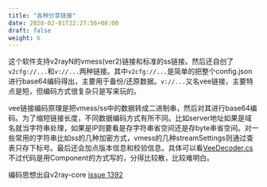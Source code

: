 ```yaml
---
title: "各种分享链接"
date: 2020-02-01T22:27:56+08:00
draft: false
weight: 6
---
```


这个软件支持v2rayN的vmess(ver2)链接和标准的ss链接。然后还自创了`v2cfg://...`和`v://...`两种链接。其中`v2cfg://...`是简单的把整个config.json进行base64编码得出，主要用于备份/还原数据。`v://...`又名vee链接，主要特点是短，但编码方式很复杂只是写来玩的。  

vee链接编码原理是把vmess/ss中的数据转成二进制串，然后对其进行base64编码。为了缩短链接长度，不同数据编码方式有所不同。比如server地址如果是域名就当字符串处理，如果是IP则要看是存字符串省空间还是存byte串省空间。对一些常用的字符串比如ss的几种加密方式，vmess的几种streamSettings则通过查表只存下标号。最后还会加点版本信息和校验信息。具体可以看[VeeDecoder.cs][1]不过代码是用Component的方式写的，分得比较散，比较难明白。  

编码思想出自v2ray-core [issue 1392][2]  

[1]: https://github.com/vrnobody/V2RayGCon/blob/master/V2RayGCon/Services/ShareLinkComponents/VeeDecoder.cs "VeeDecoder.cs"
[2]: https://github.com/v2ray/v2ray-core/issues/1392 "v2ray-core #1392"

